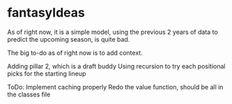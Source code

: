 # fantasyIdeas

As of right now, it is a simple model, using the previous 2 years of data to predict the upcoming season, is quite bad.

The big to-do as of right now is to add context.


Adding pillar 2, which is a draft buddy
Using recursion to try each positional picks for the starting lineup

ToDo:
Implement caching properly
Redo the value function, should be all in the classes file